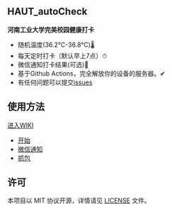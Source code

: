## HAUT_autoCheck

**河南工业大学完美校园健康打卡**
* 随机温度(36.2℃-36.8℃)🌡
* 每天定时打卡（默认早上7点）⏱
* 微信通知打卡结果(可选)💬
* 基于Github Actions，完全解放你的设备的服务器。✔
* 有任何问题可以提交[issues](https://github.com/YooKing/HAUT_autoCheck/issues/new)
## 使用方法 
[进入WIKI](https://github.com/YooKing/HAUT_autoCheck/wiki)
- [开始](https://github.com/YooKing/HAUT_autoCheck/wiki#开始)
- [微信通知](https://github.com/YooKing/HAUT_autoCheck/wiki#微信通知)  
- [抓包](https://github.com/YooKing/HAUT_autoCheck/wiki#抓包)

## 许可

本项目以 MIT 协议开源，详情请见 [LICENSE](LICENSE) 文件。
